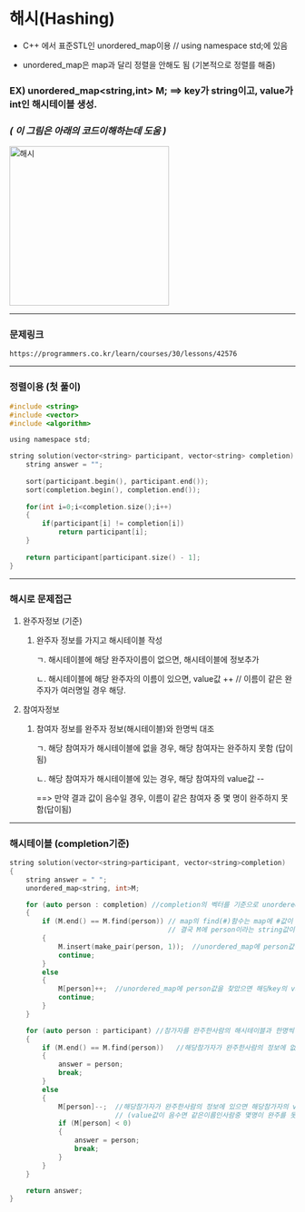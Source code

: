 # 해시(Hashing)

- C++ 에서 표준STL인 unordered_map이용 // using namespace std;에 있음

- unordered_map은 map과 달리 정렬을 안해도 됨 (기본적으로 정렬를 해줌)




### EX) unordered_map<string,int> M; ==> key가 string이고, value가 int인 해시테이블 생성.  
### *( 이 그림은 아래의 코드이해하는데 도움 )*

<img width="281" alt="해시" src="https://user-images.githubusercontent.com/29946480/69848991-e5fef900-12be-11ea-8943-8d7cf41eb529.PNG">


--------------------------------------------------------------------------------------------------------------------------

### 문제링크

    https://programmers.co.kr/learn/courses/30/lessons/42576

--------------------------------------------------------------------------------------------------------------------------

### 정렬이용 (첫 풀이)
```c
#include <string>
#include <vector>
#include <algorithm>

using namespace std;

string solution(vector<string> participant, vector<string> completion) {
    string answer = "";
    
    sort(participant.begin(), participant.end());
    sort(completion.begin(), completion.end());
    
    for(int i=0;i<completion.size();i++)
    {
        if(participant[i] != completion[i])
            return participant[i];
    }
    
    return participant[participant.size() - 1];
}
```

-----------------------------------------------------------------------------------------------------------------------------
### 해시로 문제접근

1. 완주자정보 (기준) 

   1) 완주자 정보를 가지고 해시테이블 작성
   
       ㄱ. 해시테이블에 해당 완주자이름이 없으면, 해시테이블에 정보추가
       
       ㄴ. 해시테이블에 해당 완주자의 이름이 있으면, value값 ++ // 이름이 같은 완주자가 여러명일 경우 해당.
       
2. 참여자정보

   1) 참여자 정보를 완주자 정보(해시테이블)와 한명씩 대조
   
      ㄱ. 해당 참여자가 해시테이블에 없을 경우, 해당 참여자는 완주하지 못함 (답이됨)
      
      ㄴ. 해당 참여자가 해시테이블에 있는 경우, 해당 참여자의 value값 -- 
           
	   ==> 만약 결과 값이 음수일 경우, 이름이 같은 참여자 중 몇 명이 완주하지 못함(답이됨)
	   
-----------------------------------------------------------------------------------------------------------------------------

### 해시테이블 (completion기준)

```c
string solution(vector<string>participant, vector<string>completion)
{
	string answer = " ";
	unordered_map<string, int>M;

	for (auto person : completion) //completion의 벡터를 기준으로 unordered_map에 값을 삽입하는 코드
	{
		if (M.end() == M.find(person)) // map의 find(#)함수는 map에 #값이 없을 때, 가장 끝을 가르키는 iteratior값인 map.end() 반환
		                               // 결국 M에 person이라는 string값이 없으면 아래 코드 실행
		{
			M.insert(make_pair(person, 1));  //unordered_map에 person값이 없으면 person,1 삽입
			continue;
		}
		else                        
		{
			M[person]++;  //unordered_map에 person값을 찾았으면 해당key의 value값++
			continue;
		}
	}

	for (auto person : participant) //참가자를 완주한사람의 해시테이블과 한명씩 비교
	{
		if (M.end() == M.find(person))   //해당참가자가 완주한사람의 정보에 없으면 answer은 해당참가자가 됨.
		{
			answer = person;   
			break;
		}
		else
		{
			M[person]--;  //해당참가자가 완주한사람의 정보에 있으면 해당참가자의 value값--; 
			              // (value값이 음수면 같은이름인사람중 몇명이 완주를 못한 것)
			if (M[person] < 0)
			{
				answer = person;
				break;
			}
		}
	}

	return answer;
}

```
